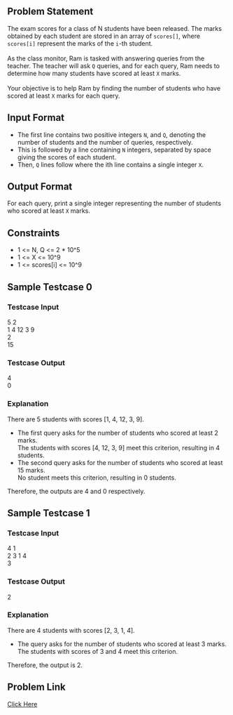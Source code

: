 ## Problem Statement

The exam scores for a class of N students have been released. 
The marks obtained by each student are stored in an array of `scores[]`, where `scores[i]` represent the marks of the `i`-th student.
<br> <br> As the class monitor, Ram is tasked with answering queries from the teacher. 
The teacher will ask `Q` queries, and for each query, Ram needs to determine how many students have scored at least `X` marks.
<br> <br> Your objective is to help Ram by finding the number of students who have scored at least `X` marks for each query.

## Input Format

- The first line contains two positive integers `N`, and `Q`, denoting the number of students and the number of queries, respectively.
- This is followed by a line containing `N` integers, separated by space giving the scores of each student.
- Then, `Q` lines follow where the ith line contains a single integer `X`.

## Output Format
For each query, print a single integer representing the number of students who scored at least `X` marks.

## Constraints

- 1 <= N, Q <= 2 * 10^5
- 1 <= X <= 10^9
- 1 <= scores[i] <= 10^9

## Sample Testcase 0

### Testcase Input
5 2 <br>
1 4 12 3 9
<br> 2 <br>
15

### Testcase Output
4 <br>
0

### Explanation

There are 5 students with scores [1, 4, 12, 3, 9].
- The first query asks for the number of students who scored at least 2 marks. <br>
  The students with scores [4, 12, 3, 9] meet this criterion, resulting in 4 students.
- The second query asks for the number of students who scored at least 15 marks. <br>
  No student meets this criterion, resulting in 0 students.

Therefore, the outputs are 4 and 0 respectively.

## Sample Testcase 1

### Testcase Input
4 1 <br>
2 3 1 4
<br> 3

### Testcase Output
2

### Explanation

There are 4 students with scores [2, 3, 1, 4].
- The query asks for the number of students who scored at least 3 marks.
  <br> The students with scores of 3 and 4 meet this criterion.

Therefore, the output is 2.

## Problem Link

[Click Here](https://unstop.com/courses/unstop-practice-interview-pep/30-days-dsa-bootcamp/day-mixed-problems-37804/coding-question-37810)
